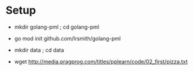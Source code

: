 



# Setup

* mkdir golang-pml ; cd golang-pml
* go mod init github.com/lrsmith/golang-pml

* mkdir data ; cd data
* wget http://media.pragprog.com/titles/pplearn/code/02_first/pizza.txt

